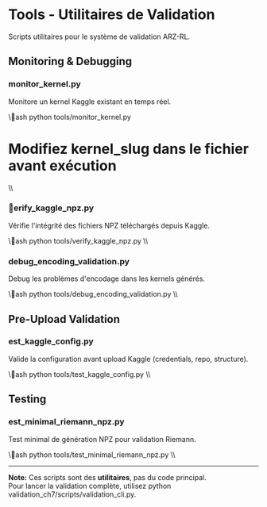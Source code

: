 ﻿# Tools - Utilitaires de Validation

Scripts utilitaires pour le système de validation ARZ-RL.

##  Monitoring & Debugging

### monitor_kernel.py
Monitore un kernel Kaggle existant en temps réel.

\\\ash
python tools/monitor_kernel.py
# Modifiez kernel_slug dans le fichier avant exécution
\\\

### erify_kaggle_npz.py
Vérifie l'intégrité des fichiers NPZ téléchargés depuis Kaggle.

\\\ash
python tools/verify_kaggle_npz.py
\\\

### debug_encoding_validation.py
Debug les problèmes d'encodage dans les kernels générés.

\\\ash
python tools/debug_encoding_validation.py
\\\

##  Pre-Upload Validation

### 	est_kaggle_config.py
Valide la configuration avant upload Kaggle (credentials, repo, structure).

\\\ash
python tools/test_kaggle_config.py
\\\

##  Testing

### 	est_minimal_riemann_npz.py
Test minimal de génération NPZ pour validation Riemann.

\\\ash
python tools/test_minimal_riemann_npz.py
\\\

---

**Note:** Ces scripts sont des **utilitaires**, pas du code principal.  
Pour lancer la validation complète, utilisez python validation_ch7/scripts/validation_cli.py.
